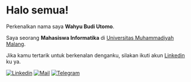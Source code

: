 # Halo semua! 

Perkenalkan nama saya **Wahyu Budi Utomo**.

Saya seorang **Mahasiswa Informatika** di [Universitas Muhammadiyah Malang](https://www.umm.ac.id/).

Jika kamu tertarik untuk berkenalan denganku, silakan ikuti akun [Linkedin](https://www.linkedin.com/in/wahyubudiutomo/) ku ya.

[![Linkedin](https://img.shields.io/badge/LinkedIn-0077B5?style=for-the-badge&logo=linkedin&logoColor=white)](https://www.linkedin.com/in/wahyubudiutomo/)
[![Mail](https://img.shields.io/badge/Gmail-D14836?style=for-the-badge&logo=gmail&logoColor=white)](mailto:wahyu.budi.w.b33@gmail.com)
[![Telegram](https://img.shields.io/badge/Telegram-0077B5?style=for-the-badge&logo=telegram&logoColor=white)](https://t.me/wahyubudiut)
